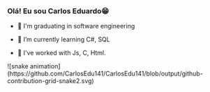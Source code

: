 ### Olá! Eu sou Carlos Eduardo😁

- 📖 I'm graduating in software engineering

- 🌱 I’m currently learning C#, SQL
  
- 🌿 I've worked with Js, C, Html.


<div>
![snake animation](https://github.com/CarlosEdu141/CarlosEdu141/blob/output/github-contribution-grid-snake2.svg)
</div>
